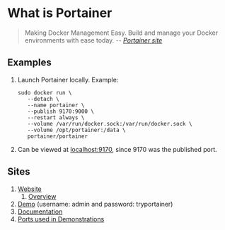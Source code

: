 # What is Portainer

> Making Docker Management Easy.
> Build and manage your Docker environments with ease today.
> -- *[Portainer site](https://www.portainer.io/)*

## Examples

1. Launch Portainer locally.
   Example:

    ```console
    sudo docker run \
       --detach \
       --name portainer \
       --publish 9170:9000 \
       --restart always \
       --volume /var/run/docker.sock:/var/run/docker.sock \
       --volume /opt/portainer:/data \
       portainer/portainer
    ```

1. Can be viewed at [localhost:9170](http://localhost:9170), since 9170 was the published port.

## Sites

1. [Website](https://www.portainer.io/)
    1. [Overview](https://www.portainer.io/overview/)
1. [Demo](http://demo.portainer.io/) (username: admin and password: tryportainer)
1. [Documentation](https://portainer.readthedocs.io/en/stable/)
1. [Ports used in Demonstrations](../lists/ports-used-in-demonstrations.md)
